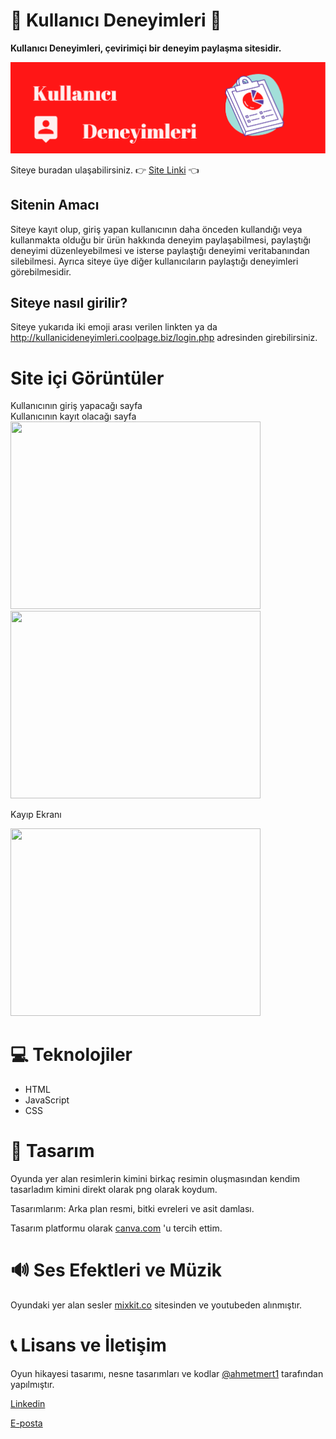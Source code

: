 
# 🤔 Kullanıcı Deneyimleri 💭

<b>Kullanıcı Deneyimleri, çevirimiçi bir deneyim paylaşma sitesidir.</b>

<img src="quiz9.PNG">

Siteye buradan ulaşabilirsiniz. 👉 [Site Linki](http://kullanicideneyimleri.coolpage.biz/login.php) 👈

## Sitenin Amacı
Siteye kayıt olup, giriş yapan kullanıcının daha önceden kullandığı veya kullanmakta olduğu bir ürün hakkında deneyim paylaşabilmesi,
paylaştığı deneyimi düzenleyebilmesi ve isterse paylaştığı deneyimi veritabanından silebilmesi. Ayrıca siteye üye diğer kullanıcıların
paylaştığı deneyimleri görebilmesidir.



## Siteye nasıl girilir?
Siteye yukarıda iki emoji arası verilen linkten ya da http://kullanicideneyimleri.coolpage.biz/login.php adresinden girebilirsiniz.

# Site içi Görüntüler
Kullanıcının giriş yapacağı sayfa &emsp;&emsp;&emsp;&emsp;&emsp;&emsp;&emsp;&emsp;&emsp;&emsp;&emsp;&emsp;&emsp;&emsp;&emsp;&emsp;    Kullanıcının kayıt olacağı sayfa 
<img src="quiz9resimler/giris.png"  width="400" height="300">   <img src="oyunicigoruntuler/agacEklenmis2.jpeg"  width="400" height="300">

Kayıp Ekranı

<img src="oyunicigoruntuler/kaybettiniz2.jpeg" width="400" height="300">

 
# 💻 Teknolojiler 
- HTML 
- JavaScript 
- CSS


# 🎨 Tasarım 
Oyunda yer alan resimlerin kimini birkaç resimin oluşmasından kendim tasarladım kimini direkt olarak png olarak koydum.

Tasarımlarım: Arka plan resmi, bitki evreleri ve asit damlası.

Tasarım platformu olarak [canva.com](https://www.canva.com/) 'u tercih ettim.

# 🔊 Ses Efektleri ve Müzik 
Oyundaki yer alan sesler [mixkit.co](https://mixkit.co/) sitesinden ve youtubeden alınmıştır.


# 📞 Lisans ve İletişim
Oyun hikayesi tasarımı, nesne tasarımları ve kodlar  [@ahmetmert1](https://github.com/ahmetmert1) tarafından yapılmıştır. 

[Linkedin](https://www.linkedin.com/in/ahmet-mert-öz)

[E-posta](ahmetmertoz11@gmail.com)
